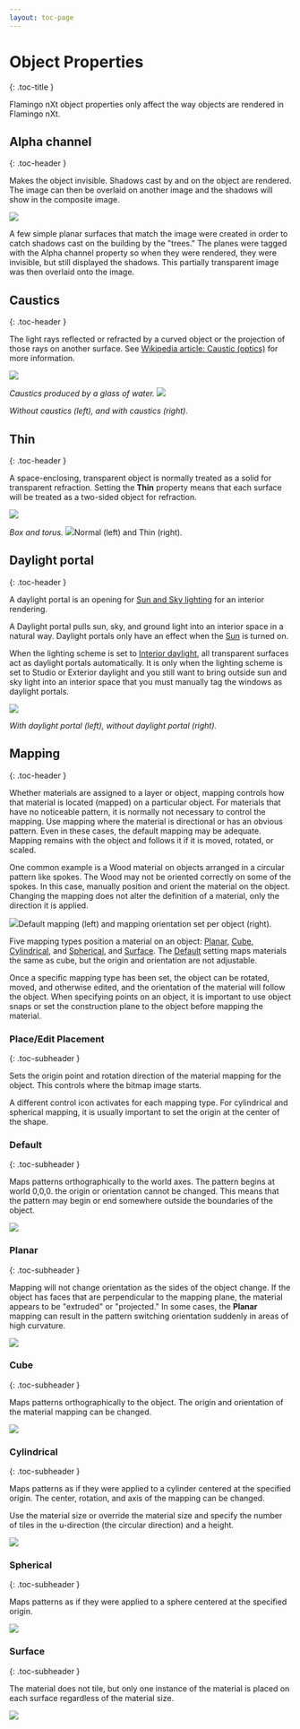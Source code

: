 ```yaml
---
layout: toc-page
---
```



# Object Properties
{: .toc-title }

Flamingo nXt object properties only affect the way objects are rendered in Flamingo nXt.


## Alpha channel
{: .toc-header }

Makes the object invisible. Shadows cast by and on the object are rendered. The image can then be overlaid on another image and the shadows will show in the composite image.

<img src="building.png"/>

A few simple planar surfaces that match the image were created in order to catch shadows cast on the building by the &quot;trees.&quot; The planes were tagged with the Alpha channel property so when they were rendered, they were invisible, but still displayed the shadows. This partially transparent image was then overlaid onto the image.


## Caustics
{: .toc-header }

The light rays reflected or refracted by a curved object or the projection of those rays on another surface. See [Wikipedia article: Caustic (optics)](http://en.wikipedia.org/wiki/Caustic_(optics)) for more information.

<img src="kaustik.png"/>


 *Caustics produced by a glass of water.* 
<img src="caustics-001.png"/>


 *Without caustics (left), and with caustics (right).* 

## Thin
{: .toc-header }

A space-enclosing, transparent object is normally treated as a solid for transparent refraction. Setting the **Thin** property means that each surface will be treated as a two-sided object for refraction.

<img src="thin.png"/>


 *Box and torus.* 
<img src="thinoff.png"/>Normal (left) and Thin (right).


## Daylight portal
{: .toc-header }

A daylight portal is an opening for [Sun and Sky lighting](../lighting/lighting-tab.html#interior-daylight) for an interior rendering.

A Daylight portal pulls sun, sky, and ground light into an interior space in a natural way. Daylight portals only have an effect when the [Sun](..\lighting\sun-and-sky-tabs.html#sun) is turned on.

When the lighting scheme is set to [Interior daylight](../lighting/lighting-tab.html#interior-daylight), all transparent surfaces act as daylight portals automatically. It is only when the lighting scheme is set to Studio or Exterior daylight and you still want to bring outside sun and sky light into an interior space that you must manually tag the windows as daylight portals.

<img src="daylightportal-001.png"/>


 *With daylight portal (left), without daylight portal (right).* 

## Mapping
{: .toc-header }

Whether materials are assigned to a layer or object, mapping controls how that material is located (mapped) on a particular object. For materials that have no noticeable pattern, it is normally not necessary to control the mapping. Use mapping where the material is directional or has an obvious pattern. Even in these cases, the default mapping may be adequate. Mapping remains with the object and follows it if it is moved, rotated, or scaled.

One common example is a Wood material on objects arranged in a circular pattern like spokes. The Wood may not be oriented correctly on some of the spokes. In this case, manually position and orient the material on the object. Changing the mapping does not alter the definition of a material, only the direction it is applied.

<img src="mapping-001.png"/>Default mapping (left) and mapping orientation set per object (right).

Five mapping types position a material on an object: [Planar](#planar), [Cube](#cube), [Cylindrical](#cylindrical), and [Spherical](#spherical), and [Surface](properties-object.html#surface-mapping). The [Default](#defaultmapping) setting maps materials the same as cube, but the origin and orientation are not adjustable.

Once a specific mapping type has been set, the object can be rotated, moved, and otherwise edited, and the orientation of the material will follow the object. When specifying points on an object, it is important to use object snaps or set the construction plane to the object before mapping the material.


### Place/Edit Placement
{: .toc-subheader }

Sets the origin point and rotation direction of the material mapping for the object. This controls where the bitmap image starts.

A different control icon activates for each mapping type. For cylindrical and spherical mapping, it is usually important to set the origin at the center of the shape.


### Default
{: .toc-subheader }

Maps patterns orthographically to the world axes. The pattern begins at world 0,0,0. the origin or orientation cannot be changed. This means that the pattern may begin or end somewhere outside the boundaries of the object.

<img src="mapping-cube.png"/>


### Planar
{: .toc-subheader }

Mapping will not change orientation as the sides of the object change. If&#160;the object has faces that are perpendicular to the mapping plane, the material appears to be &quot;extruded&quot; or &quot;projected.&quot; In some cases, the **Planar** mapping can result in the pattern switching orientation suddenly in areas of high curvature.

<img src="mapping-planar.png"/>


### Cube
{: .toc-subheader }

Maps patterns orthographically to the object. The origin and orientation of the material mapping can be changed.

<img src="mapping-cube.png"/>


### Cylindrical
{: .toc-subheader }

Maps patterns as if they were applied to a cylinder centered at the specified origin. The center, rotation, and axis of the mapping can be changed.

Use the material size or override the material size and specify the number of tiles in the u-direction (the circular direction) and a height.

<img src="mapping-cylindrical.png"/>


### Spherical
{: .toc-subheader }

Maps patterns as if they were applied to a sphere centered at the specified origin.

<img src="mapping-spherical.png"/>


### Surface
{: .toc-subheader }

The material does not tile, but only one instance of the material is placed on each surface regardless of the material size.

<img src="mapping-surface.png"/>

